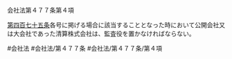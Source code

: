 会社法第４７７条第４項

[第四百七十五条](会社法＿＿＿＿第４７５条)各号に掲げる場合に該当することとなった時において公開会社又は大会社であった清算株式会社は、監査役を置かなければならない。

#会社法
#会社法/第４７７条
#会社法/第４７７条/第４項
